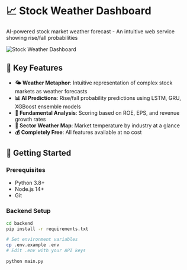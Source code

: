 # 📈 Stock Weather Dashboard

AI-powered stock market weather forecast - An intuitive web service showing rise/fall probabilities

![Stock Weather Dashboard](./docs/screenshot.png)

## 🌟 Key Features

- **🌤️ Weather Metaphor**: Intuitive representation of complex stock markets as weather forecasts
- **📊 AI Predictions**: Rise/fall probability predictions using LSTM, GRU, XGBoost ensemble models
- **💎 Fundamental Analysis**: Scoring based on ROE, EPS, and revenue growth rates
- **🎯 Sector Weather Map**: Market temperature by industry at a glance
- **💰 Completely Free**: All features available at no cost

## 🚀 Getting Started

### Prerequisites
- Python 3.8+
- Node.js 14+
- Git

### Backend Setup
```bash
cd backend
pip install -r requirements.txt

# Set environment variables
cp .env.example .env
# Edit .env with your API keys

python main.py

